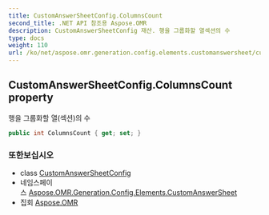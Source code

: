 ```yaml
---
title: CustomAnswerSheetConfig.ColumnsCount
second_title: .NET API 참조용 Aspose.OMR
description: CustomAnswerSheetConfig 재산. 행을 그룹화할 열섹션의 수
type: docs
weight: 110
url: /ko/net/aspose.omr.generation.config.elements.customanswersheet/customanswersheetconfig/columnscount/
---
```

## CustomAnswerSheetConfig.ColumnsCount property

행을 그룹화할 열(섹션)의 수

```csharp
public int ColumnsCount { get; set; }
```

### 또한보십시오

* class [CustomAnswerSheetConfig](../)
* 네임스페이스 [Aspose.OMR.Generation.Config.Elements.CustomAnswerSheet](../../customanswersheetconfig/)
* 집회 [Aspose.OMR](../../../)


